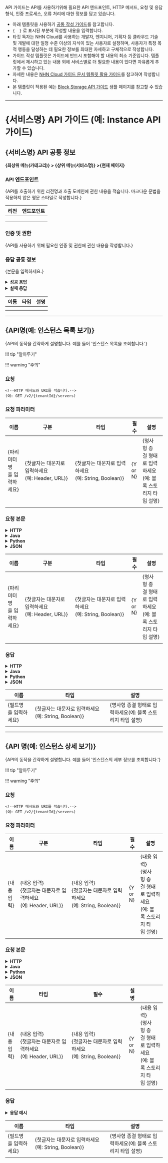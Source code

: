 API 가이드는 API를 사용하기위해 필요한 API 엔드포인트, HTTP 메서드, 요청 및 응답 형식, 인증 프로세스, 오류 처리에 대한 정보를 담고 있습니다.

* 아래 템플릿을 사용하기 [공통 작성 가이드](https://nhnent.dooray.com/share/pages/1DKIunlqRX6z16RZvxSGbg)를 참고합니다.
* `{  }` 로 표시된 부분에 작성할 내용을 입력합니다.
* 타깃 독자는 NHN Cloud를 사용하는 개발자, 엔지니어, 기획자 등 클라우드 기술 및 개발에 대한 일정 수준 이상의 지식이 있는 사용자로 설정하며, 사용자가 특정 목적 행동을 달성하는 데 필요한 정보를 최대한 자세하고 구체적으로 작성합니다.
* 가이드 작성 템플릿은 가이드에 반드시 포함해야 할 내용의 최소 기준입니다. 템플릿에서 제시하고 있는 내용 외에 서비스별로 더 필요한 내용이 있다면 자유롭게 추가할 수 있습니다.
* 자세한 내용은 [NHN Cloud 가이드 문서 템플릿 활용 가이드](https://nhnent.dooray.com/share/pages/zzvZY-57RG6imxkuc_-blA)를 참고하여 작성합니다.
* 본 템플릿이 적용된 예는 [Block Storage API 가이드](https://docs.alpha-nhncloud.com/ko/Open%20Source/TW/ko/api-guide/) 샘플 페이지를 참고할 수 있습니다.

***

# {서비스명} API 가이드 (예: Instance API 가이드)

## {서비스명} API 공통 정보

**{최상위 메뉴(카테고리)} > {상위 메뉴(서비스명)} >{현재 페이지}**

### API 엔드포인트

{API를 호출하기 위한 리전명과 호출 도메인에 관한 내용을 적습니다. 마크다운 문법을 적용하지 않은 평문 스타일로 작성합니다.}

| 리전 | 엔드포인트 |
| --- | ----- |
|  |  |
|  |  |
|  |  |

### 인증 및 권한

{API를 사용하기 위해 필요한 인증 및 권한에 관한 내용을 작성합니다.}

### 응답 공통 정보

{본문을 입력하세요.}

<details>
  <summary><strong>성공 응답</strong></summary>

```
{코드 입력}
```

</details>

<details>
  <summary><strong>실패 응답</strong></summary>

```
{코드 입력}
```

</details>

| 이름 | 타입 | 설명 |
| --- | --- | --- |
|  |  |  |
|  |  |  |

---

## {API명(예: 인스턴스 목록 보기)}

{API의 동작을 간략하게 설명합니다. 예를 들어 '인스턴스 목록을 조회합니다.'}

!!! tip "알아두기"
<!-- API를 사용할 때 사용자가 알아 두면 좋을 참고 사항이나 추가 정보를 제공할 때 사용합니다.-->

!!! warning "주의"
<!--API를 사용할 때 따르지 않을 경우 서비스의 비정상 또는 비효율적 동작이 발생할 수 있는 주의 사항을 표기할 때 사용합니다.-->

### 요청

```
<!--HTTP 메서드와 URI를 적습니다.-->
(예: GET /v2/{tenantId}/servers)
```

### 요청 파라미터

| 이름 | 구분 | 타입 | 필수 | 설명 |
| --- | --- | --- | --- | --- |
| {파리미터명을 입력하세요} | {첫글자는 대문자로 입력하세요(예: Header, URL)} | {첫글자는 대문자로 입력하세요(예: String, Boolean)} | {Y or N} | {명사형 종결 형태로 입력하세요(예: 블록 스토리지 타입 설명} |
|  |  |  |  |  |

### 요청 본문

<!--요청 본문을 요구하지 않는다면 "이 API는 요청 본문을 요구하지 않습니다"로 입력합니다.-->

<details>
  <summary><strong>HTTP</strong></summary>

```

{코드 입력}
```

</details>

<details>
  <summary><strong>Java</strong></summary>

```

{코드 입력}
```

</details>

<details>
  <summary><strong>Python</strong></summary>

```

{코드 입력}
```

</details>

<details>
  <summary><strong>JSON</strong></summary>

```

{코드 입력}
```

</details>

<!--요청 본문의 필드를 설명합니다.-->

| 이름 | 구분 | 타입 | 필수 | 설명 |
| --- | --- | --- | --- | --- |
| {파리미터명을 입력하세요} | {첫글자는 대문자로 입력하세요(예: Header, URL)} | {첫글자는 대문자로 입력하세요(예: String, Boolean)} | {Y or N} | {명사형 종결 형태로 입력하세요(예: 블록 스토리지 타입 설명} |
|  |  |  |  |  |

### 응답

<!--응답 본문을 반환하지 않는다면 "이 API는 응답 본문을 반환하지 않습니다"로 입력합니다.-->
 
<details>
  <summary><strong>HTTP</strong></summary>

```

{코드 입력}
```

</details>

<details>
  <summary><strong>Java</strong></summary>

```

{코드 입력}
```

</details>

<details>
  <summary><strong>Python</strong></summary>

```

{코드 입력}
```

</details>

<details>
  <summary><strong>JSON</strong></summary>

```

{코드 입력}
```

</details>
<!--응답 본문의 필드를 설명합니다.-->

| 이름 | 타입 | 설명 |
| --- | --- | --- |
| {필드명을 입력하세요} | {첫글자는 대문자로 입력하세요(예: String, Boolean)} | {명사형 종결 형태로 입력하세요(예: 블록 스토리지 타입 설명} |
|  |  |  |

***

## {API 명(예: 인스턴스 상세 보기)}

{API의 동작을 간략하게 설명합니다. 예를 들어 '인스턴스의 세부 정보를 조회합니다.'}

!!! tip "알아두기"
<!-- API를 사용할 때 사용자가 알아 두면 좋을 참고 사항이나 추가 정보를 제공할 때 사용합니다.-->

!!! warning "주의"
<!--API를 사용할 때 따르지 않을 경우 서비스의 비정상 또는 비효율적 동작이 발생할 수 있는 주의 사항을 표기할 때 사용합니다.-->

### 요청

```
<!--HTTP 메서드와 URI를 적습니다.-->
(예: GET /v2/{tenantId}/servers)
```

### 요청 파라미터

| 이름 | 구분 | 타입 | 필수 | 설명 |
| --- | --- | --- | --- | --- |
| {내용 입력} | {내용 입력}<br>{첫글자는 대문자로 입력하세요(예: Header, URL)} | {내용 입력}<br>{첫글자는 대문자로 입력하세요(예: String, Boolean)} | {Y or N} | {내용 입력}<br>{명사형 종결 형태로 입력하세요(예: 블록 스토리지 타입 설명} |
|  |  |  |  |  |

### 요청 본문

<!--요청 본문을 요구하지 않는다면 "이 API는 요청 본문을 요구하지 않습니다"로 입력합니다.-->

<details>
  <summary><strong>HTTP</strong></summary>

```

{코드 입력}
```

</details>

<details>
  <summary><strong>Java</strong></summary>

```

{코드 입력}
```

</details>

<details>
  <summary><strong>Python</strong></summary>

```

{코드 입력}
```

</details>

<details>
  <summary><strong>JSON</strong></summary>

```

{코드 입력}
```

</details>

<!--요청 본문의 필드를 설명합니다.-->

| 이름 | 타입 | 필수 | 설명 |  |
| --- | --- | --- | --- | --- |
| {내용 입력} | {내용 입력}<br>{첫글자는 대문자로 입력하세요(예: Header, URL)} | {내용 입력}<br>{첫글자는 대문자로 입력하세요(예: String, Boolean)} | {Y or N} | {내용 입력}<br>{명사형 종결 형태로 입력하세요(예: 블록 스토리지 타입 설명} |
|  |  |  |  |  |

### 응답

<!--응답 본문을 반환하지 않는다면 "이 API는 응답 본문을 반환하지 않습니다"로 입력합니다.-->

<details>
  <summary><strong>응답 예시</strong></summary>

```

{코드 입력}
```

</details>

<!--응답 본문의 필드를 설명합니다.-->

| 이름 | 타입 | 설명 |
| --- | --- | --- |
| {필드명을 입력하세요} | {첫글자는 대문자로 입력하세요(예: String, Boolean)} | {명사형 종결 형태로 입력하세요(예: 블록 스토리지 타입 설명} |
|  |  |  |
